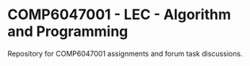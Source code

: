 # COMP6047001 - LEC - Algorithm and Programming

Repository for COMP6047001 assignments and forum task discussions.

